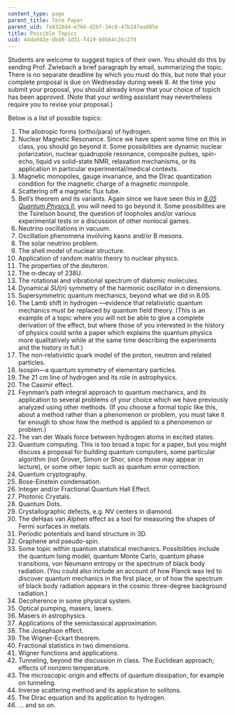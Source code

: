 ```yaml
---
content_type: page
parent_title: Term Paper
parent_uid: 7a9328d4-e766-d2bf-34c8-47b147aad85e
title: Possible Topics
uid: 44da942e-db49-1d31-f419-b0564c26c27d
---
```


Students are welcome to suggest topics of their own. You should do this by sending Prof. Zwiebach a brief paragraph by email, summarizing the topic. There is no separate deadline by which you must do this, but note that your complete proposal is due on Wednesday during week 8. At the time you submit your proposal, you should already know that your choice of topich has been approved. (Note that your writing assistant may nevertheless require you to revise your proposal.)

Below is a list of possible topics:

1.  The allotropic forms (ortho/para) of hydrogen.
2.  Nuclear Magnetic Resonance. Since we have spent some time on this in class, you should go beyond it. Some possibilities are dynamic nuclear polarization, nuclear quadrupole resonance, composite pulses, spin-echo, liquid vs solid-state NMR, relaxation mechanisms, or its application in particular experimental/medical contexts.
3.  Magnetic monopoles, gauge invariance, and the Dirac quantization condition for the magnetic charge of a magnetic monopole.
4.  Scattering off a magnetic flux tube.
5.  Bell’s theorem and its variants. Again since we have seen this in _[8.05 Quantum Physics II](/courses/8-05-quantum-physics-ii-fall-2013)_, you will need to go beyond it. Some possibilites are the Tsirelson bound, the question of loopholes and/or various experimental tests or a discussion of other nonlocal games.
6.  Neutrino oscillations in vacuum.
7.  Oscillation phenomena involving kaons and/or B mesons.
8.  The solar neutrino problem.
9.  The shell model of nuclear structure.
10.  Application of random matrix theory to nuclear physics.
11.  The properties of the deuteron.
12.  The α-decay of 238U.
13.  The rotational and vibrational spectrum of diatomic molecules.
14.  Dynamical _SU_(_n_) symmetry of the harmonic oscillator in _n_ dimensions.
15.  Supersymmetric quantum mechanics, beyond what we did in 8.05.
16.  The Lamb shift in hydrogen —evidence that relativistic quantum mechanics must be replaced by quantum field theory. (This is an example of a topic where you will not be able to give a complete derivation of the effect, but where those of you interested in the history of physics could write a paper which explains the quantum physics more qualitatively while at the same time describing the experiments and the history in full.)
17.  The non-relativistic quark model of the proton, neutron and related particles.
18.  Isospin—a quantum symmetry of elementary particles.
19.  The 21 cm line of hydrogen and its role in astrophysics.
20.  The Casimir effect.
21.  Feynman’s path integral approach to quantum mechanics, and its application to several problems of your choice which we have previously analyzed using other methods. (If you choose a formal topic like this, about a method rather than a phenomenon or problem, you must take it far enough to show how the method is applied to a phenomenon or problem.)
22.  The van der Waals force between hydrogen atoms in excited states.
23.  Quantum computing. This is too broad a topic for a paper, but you might discuss a proposal for building quantum computers, some particular algorithm (not Grover, Simon or Shor, since those may appear in lecture), or some other topic such as quantum error correction.
24.  Quantum cryptography.
25.  Bose-Einstein condensation.
26.  Integer and/or Fractional Quantum Hall Effect.
27.  Photonic Crystals.
28.  Quantum Dots.
29.  Crystallographic defects, e.g. NV centers in diamond.
30.  The deHaas van Alphen effect as a tool for measuring the shapes of Fermi surfaces in metals.
31.  Periodic potentials and band structure in 3D.
32.  Graphene and pseudo-spin.
33.  Some topic within quantum statistical mechanics. Possibilities include the quantum Ising model, quantum Monte Carlo, quantum phase transitions, von Neumann entropy or the spectrum of black body radiation. (You could also include an account of how Planck was led to discover quantum mechanics in the first place, or of how the spectrum of black body radiation appears in the cosmic three-degree background radiation.)
34.  Decoherence in some physical system.
35.  Optical pumping, masers, lasers.
36.  Masers in astrophysics.
37.  Applications of the semiclassical approximation.
38.  The Josephson effect.
39.  The Wigner-Eckart theorem.
40.  Fractional statistics in two dimensions.
41.  Wigner functions and applications.
42.  Tunneling, beyond the discussion in class. The Euclidean approach; effects of nonzero temperature.
43.  The microscopic origin and effects of quantum dissipation, for example on tunneling.
44.  Inverse scattering method and its application to solitons.
45.  The Dirac equation and its application to hydrogen.
46.  ... and so on.